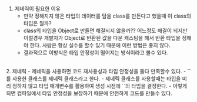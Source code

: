 
1. 제네릭이 필요한 이유
	-  만약 정해지지 않은 타입의 데이터를 담을 class를 만든다고 했을때 이 class의 타입은 뭘까?
	- class의 타입을 Object로 만들면 해결되지 않을까?? 어느정도 해결이 되지만 이럴경우 개발자가 Object로 반환된 값을 다운 캐스팅을 해서 반환 타입을 정해야 한다. 
	  사람은 항상 실수를 할수 있기 때문에 이런 방법은 좋지 않다.
	- 결과적으로 이방식은 타입 안정성이 떨어지는 방식이라고 볼수 있다.
<br>
2. 제네릭 
	- 제네릭을 사용하면 코드 재사용성과 타입 안정성을 둘다 만족할수 있다.
	- `<T>` 를 사용한 클래스를 제네릭 클래스라고 한다.
	- 제네릭 클래스를 사용할때는 타입을 미리 정하지 않고 타입 매개변수를 활용하여 생성 시점에 `<T>`의 타입을 결정한다.
	- 이렇게 되면 컴파일에서 타입 안정성을 보장하기 때문에 안전하게 코드를 만들수 있다.
<br>